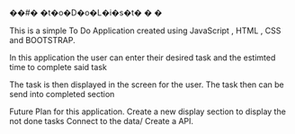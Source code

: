 ��#� �t�o�D�o�L�i�s�t�
�
�

This is a simple To Do Application created using JavaScript , HTML , CSS and BOOTSTRAP.

In this application the user can enter their desired task and the estimted time to complete said task

The task is then displayed in the screen for the user. The task then can be send into completed section

Future Plan for this application.
Create a new display section to display the not done tasks
Connect to the data/ Create a API.
